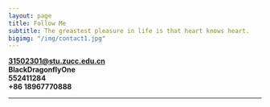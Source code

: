 ```yaml
---
layout: page
title: Follow Me
subtitle: The greastest pleasure in life is that heart knows heart.
bigimg: "/img/contact1.jpg"
---
```

<link rel="stylesheet" href="D:/MarkDown/cmd_markdown_win64/cmd_markdown_win64/font-awesome-4.7.0/font-awesome-4.7.0/css/font-awesome.min.css">

<i class="fa fa-envelope-square"></i> **31502301@stu.zucc.edu.cn**
</br>
<i class="fa fa-weixin"></i> **BlackDragonflyOne**
</br>
<i class="fa fa-qq"></i> **552411284**
</br>
<i class="fa fa-phone-square"></i> **+86 18967770888**

---
